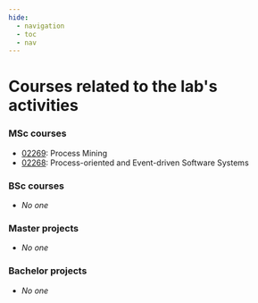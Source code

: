 ```yaml
---
hide:
  - navigation
  - toc
  - nav
---
```


# Courses related to the lab's activities

### MSc courses

- [02269](https://kurser.dtu.dk/course/02269): Process Mining
- [02268](https://kurser.dtu.dk/course/02268): Process-oriented and Event-driven Software Systems

### BSc courses

- *No one*

### Master projects

- *No one*

### Bachelor projects

- *No one*